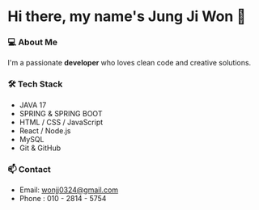 
 # Hi there, my name's Jung Ji Won 👋



### 💻 About Me

I'm a passionate **developer** who loves clean code and creative solutions.



### 🛠 Tech Stack

- JAVA 17
- SPRING & SPRING BOOT
- HTML / CSS / JavaScript  
- React / Node.js
- MySQL
- Git & GitHub  



### 📫 Contact

- Email: [wonjj0324@gmail.com](mailto:wonjj0324@gmail.com)
- Phone : 010 - 2814 - 5754


